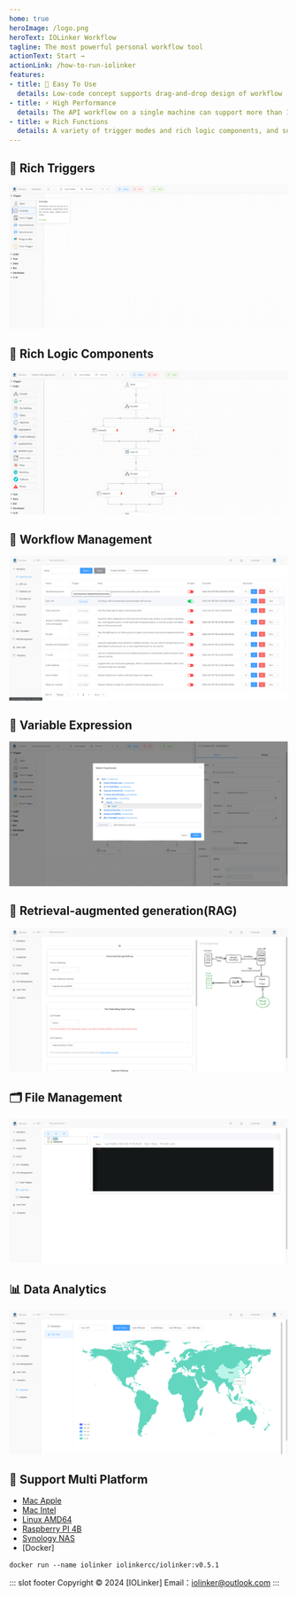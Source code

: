 ```yaml
---
home: true
heroImage: /logo.png
heroText: IOLinker Workflow
tagline: The most powerful personal workflow tool
actionText: Start →
actionLink: /how-to-run-iolinker
features:
- title: 🤖 Easy To Use
  details: Low-code concept supports drag-and-drop design of workflow
- title: ⚡ High Performance
  details: The API workflow on a single machine can support more than 1,500 QPS
- title: ⚒️ Rich Functions
  details: A variety of trigger modes and rich logic components, and supports flexible expansion of various common programming languages
---
```



## 🌟 Rich Triggers
![](/rich-trigger.png)

## 🌟 Rich Logic Components
![](/logic.png)

## 🌟 Workflow Management
![](/workflow-management.png)

## 🌟 Variable Expression
![](/variable-expression.png)

## 🌟 Retrieval-augmented generation(RAG)
![](/local-knowledge.png)

## 🗂️ File Management
![](/file-management.png)

## 📊 Data Analytics
![](/data-analysis-worldmap.png)

## 🌟 Support Multi Platform
- [Mac Apple](https://iolinker-download-hk.oss-cn-hongkong.aliyuncs.com/iolinker-standalone-darwin-arm64-v0.5.1.tar.gz)
- [Mac Intel](https://iolinker-download-hk.oss-cn-hongkong.aliyuncs.com/iolinker-standalone-darwin-amd64-v0.5.1.tar.gz)
- [Linux AMD64](https://iolinker-download-hk.oss-cn-hongkong.aliyuncs.com/iolinker-standalone-linux-amd64-v0.5.1.tar.gz)
- [Raspberry PI 4B](https://iolinker-download-hk.oss-cn-hongkong.aliyuncs.com/iolinker-standalone-linux-arm-v0.5.1.tar.gz)
- [Synology NAS](https://iolinker-download-hk.oss-cn-hongkong.aliyuncs.com/iolinker-standalone-linux-arm-v0.5.1.tar.gz)
- [Docker]
```
docker run --name iolinker iolinkercc/iolinker:v0.5.1

```

::: slot footer
Copyright © 2024 [IOLinker] Email：iolinker@outlook.com
:::